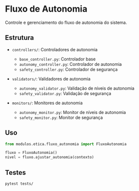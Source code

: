 # Fluxo de Autonomia

Controle e gerenciamento do fluxo de autonomia do sistema.

## Estrutura

- `controllers/`: Controladores de autonomia
  - `base_controller.py`: Controlador base
  - `autonomy_controller.py`: Controlador de autonomia
  - `safety_controller.py`: Controlador de segurança

- `validators/`: Validadores de autonomia
  - `autonomy_validator.py`: Validação de níveis de autonomia
  - `safety_validator.py`: Validação de segurança

- `monitors/`: Monitores de autonomia
  - `autonomy_monitor.py`: Monitor de níveis de autonomia
  - `safety_monitor.py`: Monitor de segurança

## Uso

```python
from modulos.etica.fluxo_autonomia import FluxoAutonomia

fluxo = FluxoAutonomia()
nivel = fluxo.ajustar_autonomia(contexto)
```

## Testes

```bash
pytest tests/
``` 